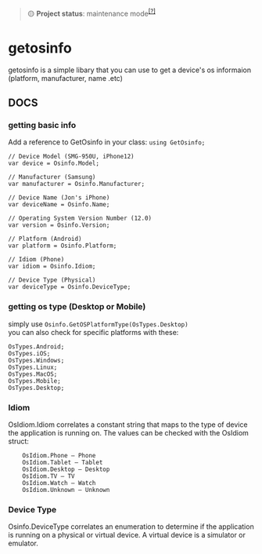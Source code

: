 ﻿> 🟡 **Project status**: maintenance mode<sup>[[?]](https://github.com/Kaifungamedev/.github/blob/main/docs/repo-status.md)</sup>
# getosinfo
getosinfo is a simple libary that you can use to get a device's os informaion (platform, manufacturer, name .etc)

## DOCS
### getting basic info
Add a reference to GetOsinfo in your class:
`using GetOsinfo;`
```
// Device Model (SMG-950U, iPhone12)
var device = Osinfo.Model;

// Manufacturer (Samsung)
var manufacturer = Osinfo.Manufacturer;

// Device Name (Jon's iPhone)
var deviceName = Osinfo.Name;

// Operating System Version Number (12.0)
var version = Osinfo.Version;

// Platform (Android)
var platform = Osinfo.Platform;

// Idiom (Phone)
var idiom = Osinfo.Idiom;

// Device Type (Physical)
var deviceType = Osinfo.DeviceType;
```
### getting os type (Desktop or Mobile)
simply use `Osinfo.GetOSPlatformType(OsTypes.Desktop)` <br>
you can also check for specific platforms with these:
```
OsTypes.Android;
OsTypes.iOS;
OsTypes.Windows;
OsTypes.Linux;
OsTypes.MacOS;
OsTypes.Mobile;
OsTypes.Desktop;
```
### Idiom
OsIdiom.Idiom correlates a constant string that maps to the type of device the application is running on. The values can be checked with the OsIdiom struct:
```
    OsIdiom.Phone – Phone
    OsIdiom.Tablet – Tablet
    OsIdiom.Desktop – Desktop
    OsIdiom.TV – TV
    OsIdiom.Watch – Watch
    OsIdiom.Unknown – Unknown
```
### Device Type
Osinfo.DeviceType correlates an enumeration to determine if the application is running on a physical or virtual device. A virtual device is a simulator or emulator.

